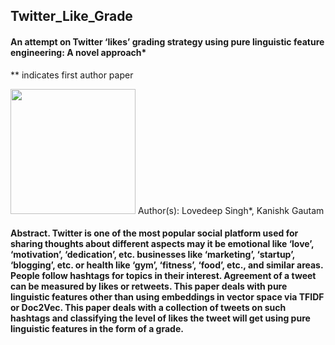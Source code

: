 ## Twitter_Like_Grade
#### An attempt on Twitter ‘likes’ grading strategy using pure linguistic feature engineering: A novel approach*
** indicates first author paper

<img src="https://qqsumo.com/blog/wp-content/uploads/2018/08/buy-twitter-likes-1.jpg" width = 200> Author(s): Lovedeep Singh*, Kanishk Gautam

#### Abstract. Twitter is one of the most popular social platform used for sharing thoughts about different aspects may it be emotional like ‘love’, ‘motivation’, ‘dedication’, etc. businesses like ‘marketing’, ‘startup’, ‘blogging’, etc. or health like ‘gym’, ‘fitness’, ‘food’, etc., and similar areas. People follow hashtags for topics in their interest. Agreement of a tweet can be measured by likes or retweets. This paper deals with pure linguistic features other than using embeddings in vector space via TFIDF or Doc2Vec. This paper deals with a collection of tweets on such hashtags and classifying the level of likes the tweet will get using pure linguistic features in the form of a grade.
